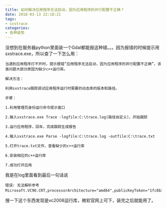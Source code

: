 ```yaml
---
title: 如何解决应用程序无法启动，因为应用程序的并行配置不正确？
date: 2018-03-13 22:18:21
tags: 
- sxstrace
categories: 
- 各种姿势
---
```


<!--more-->

没想到在服务器python里面装一个Gdal都能报这种错。。。因为报错的时候提示用sxstrace.exe，所以查了一下怎么用：

	当遇到应用程序打不开时，提示报错“应用程序无法启动，因为应用程序的并行配置不正确”，该类问题大部分原因为缺少c++运行库。
	
	解决方法：
	
	利用sxstrace跟踪调试应用程序运行时需要的动态库的版本和路径。
	
	步骤：
	
	1.利用管理员身份运行命令提示窗口
	
	2.输入sxstrace.exe Trace -logfile:C:\trace.log(路径自定义)，开始跟踪
	
	3.运行应用程序，回车，完成跟踪生成报告
	
	4.输入sxstrace.exe Parse -logfile:C:\trace.log -outfile:C:\trace.txt
	
	5.打开trace.txt文件，查看缺少的c++运行库
	
	6.安装相应的c++运行库
	
	7.成功打开应用
我是在log里面看到最后一句话说

```
错误: 无法解析参考Microsoft.VC90.CRT,processorArchitecture="amd64",publicKeyToken="1fc8b3b9a1e18e3b",type="win32",version="9.0.30729.6161"。
```
搜一下这个东西发现是vc2008运行库，微软官网上可下，装完之后就能用了。